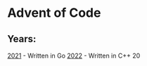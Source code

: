 # Advent of Code

## Years:
[2021](https://github.com/bexsella/aoc/tree/main/aoc2021) - Written in Go
[2022](https://github.com/bexsella/aoc/tree/main/aoc2022) - Written in C++ 20
